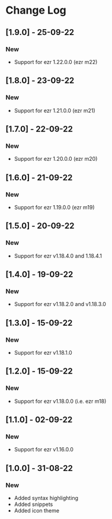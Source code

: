 # Change Log

## [1.9.0] - 25-09-22
### New
- Support for ezr 1.22.0.0 (ezr m22)

## [1.8.0] - 23-09-22
### New
- Support for ezr 1.21.0.0 (ezr m21)

## [1.7.0] - 22-09-22
### New
- Support for ezr 1.20.0.0 (ezr m20)

## [1.6.0] - 21-09-22
### New
- Support for ezr 1.19.0.0 (ezr m19)

## [1.5.0] - 20-09-22
### New
- Support for ezr v1.18.4.0 and 1.18.4.1

## [1.4.0] - 19-09-22
### New
- Support for ezr v1.18.2.0 and v1.18.3.0

## [1.3.0] - 15-09-22
### New
- Support for ezr v1.18.1.0

## [1.2.0] - 15-09-22
### New
- Support for ezr v1.18.0.0 (i.e. ezr m18)

## [1.1.0] - 02-09-22
### New
- Support for ezr v1.16.0.0

## [1.0.0] - 31-08-22
### New
- Added syntax highlighting
- Added snippets
- Added icon theme